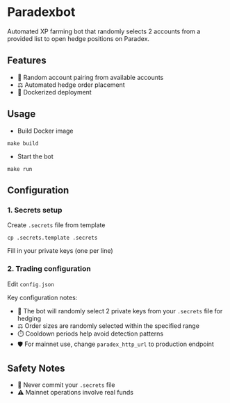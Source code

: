 # Paradexbot

Automated XP farming bot that randomly selects 2 accounts from a provided list to open hedge positions on Paradex.

## Features
- 🎯 Random account pairing from available accounts
- ⚖️ Automated hedge order placement
- 🐳 Dockerized deployment


## Usage
- Build Docker image
```
make build
```

- Start the bot
```
make run
```

## Configuration
### 1. Secrets setup
Create `.secrets` file from template
```
cp .secrets.template .secrets
```
Fill in your private keys (one per line)

### 2. Trading configuration
Edit `config.json`

Key configuration notes:
- 🔄 The bot will randomly select 2 private keys from your `.secrets` file for hedging
- ⚖️ Order sizes are randomly selected within the specified range
- ⏱️ Cooldown periods help avoid detection patterns
- 🛡️ For mainnet use, change `paradex_http_url` to production endpoint

## Safety Notes
- 🔑 Never commit your `.secrets` file
- ⚠️ Mainnet operations involve real funds
